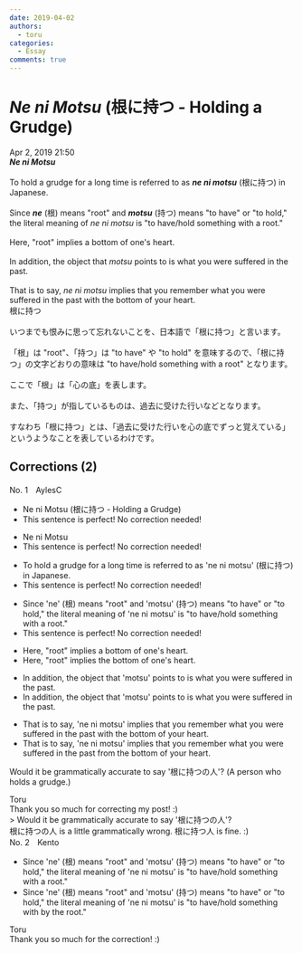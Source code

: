 ```yaml
---
date: 2019-04-02
authors:
  - toru
categories:
  - Essay
comments: true
---
```


# <strong><em>Ne ni Motsu</strong></em> (根に持つ - Holding a Grudge)
<div class="date">Apr 2, 2019 21:50</div>
<div id="post"><div id="body_show_ori">
<strong><em>Ne ni Motsu</strong></em><br/><br/>To hold a grudge for a long time is referred to as <strong><em>ne ni motsu</em></strong> (根に持つ) in Japanese.<br/><br/>Since <strong><em>ne</em></strong> (根) means "root" and <strong><em>motsu</em></strong> (持つ) means "to have" or "to hold," the literal meaning of <em>ne ni motsu</em> is "to have/hold something with a root."<br/><br/>Here, "root" implies a bottom of one's heart.<br/><br/>In addition, the object that <em>motsu</em> points to is what you were suffered in the past.<br/><br/>That is to say, <em>ne ni motsu</em> implies that you remember what you were suffered in the past with the bottom of your heart.
</div></div>

<!-- more -->

<div id="post_ja"><div id="body_show_mo">
根に持つ<br/><br/>いつまでも恨みに思って忘れないことを、日本語で「根に持つ」と言います。<br/><br/>「根」は "root"、「持つ」は "to have" や "to hold" を意味するので、「根に持つ」の文字どおりの意味は "to have/hold something with a root" となります。<br/><br/>ここで「根」は「心の底」を表します。<br/><br/>また、「持つ」が指しているものは、過去に受けた行いなどとなります。<br/><br/>すなわち「根に持つ」とは、「過去に受けた行いを心の底でずっと覚えている」というようなことを表しているわけです。
</div></div>

## Corrections (2)
<div id="block"><div class="first_name"> No. 1　<span class="just_name">AylesC</span></div><div id="block2">
<ul class="correction_field">
<li class="incorrect">Ne ni Motsu (根に持つ - Holding a Grudge)</li>
<li class="corrected perfect">This sentence is perfect! No correction needed!</li>
</ul>
<ul class="correction_field">
<li class="incorrect">Ne ni Motsu</li>
<li class="corrected perfect">This sentence is perfect! No correction needed!</li>
</ul>
<ul class="correction_field">
<li class="incorrect">To hold a grudge for a long time is referred to as 'ne ni motsu' (根に持つ) in Japanese.</li>
<li class="corrected perfect">This sentence is perfect! No correction needed!</li>
</ul>
<ul class="correction_field">
<li class="incorrect">Since 'ne' (根) means "root" and 'motsu' (持つ) means "to have" or "to hold," the literal meaning of 'ne ni motsu' is "to have/hold something with a root."</li>
<li class="corrected perfect">This sentence is perfect! No correction needed!</li>
</ul>
<ul class="correction_field">
<li class="incorrect">Here, "root" implies a bottom of one's heart.</li>
<li class="corrected correct">
Here, "root" implies <span class="f_blue">the</span> bottom of one's heart.
</li>
</ul>
<ul class="correction_field">
<li class="incorrect">In addition, the object that 'motsu' points to is what you were suffered in the past.</li>
<li class="corrected correct">
In addition, the object that 'motsu' points to is what you <span class="f_blue"><span class="sline">were</span></span> suffered in the past.
</li>
</ul>
<ul class="correction_field">
<li class="incorrect">That is to say, 'ne ni motsu' implies that you remember what you were suffered in the past with the bottom of your heart.</li>
<li class="corrected correct">
That is to say, 'ne ni motsu' implies that you remember what you <span class="f_blue"><span class="sline">were</span></span> suffered in the past <span class="f_blue">from</span> the bottom of your heart.
</li>
</ul>
<p class="comment_small">
 Would it be grammatically accurate to say '根に持つの人'? (A person who holds a grudge.)
</p>

</div><div class="name"><span class="just_name">Toru</span><br>
Thank you so much for correcting my post! :)<br/>&gt; Would it be grammatically accurate to say '根に持つの人'?<br/>根に持つの人 is a little grammatically wrong. 根に持つ人 is fine. :)
</div>
</div>
<div id="block"><div class="first_name"> No. 2　<span class="just_name">Kento</span></div><div id="block2">
<ul class="correction_field">
<li class="incorrect">Since 'ne' (根) means "root" and 'motsu' (持つ) means "to have" or "to hold," the literal meaning of 'ne ni motsu' is "to have/hold something with a root."</li>
<li class="corrected correct">
Since 'ne' (根) means "root" and 'motsu' (持つ) means "to have" or "to hold," the literal meaning of 'ne ni motsu' is "to have/hold something <span class="sline">with</span> <span class="f_blue">by the</span> root."
</li>
</ul>
</div><div class="name"><span class="just_name">Toru</span><br>
Thank you so much for the correction! :)
</div>
</div>
